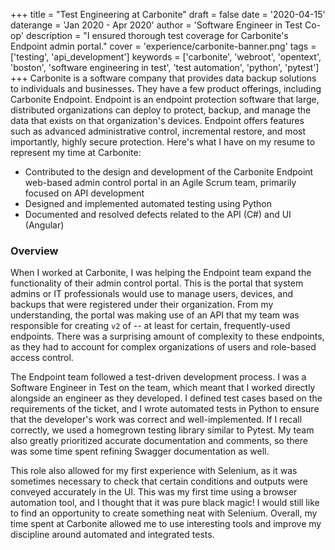 +++
title = "Test Engineering at Carbonite"
draft = false
date = '2020-04-15'
daterange = 'Jan 2020 - Apr 2020'
author = 'Software Engineer in Test Co-op'
description = "I ensured thorough test coverage for Carbonite's Endpoint admin portal."
cover = 'experience/carbonite-banner.png'
tags = ['testing', 'api_development']
keywords = ['carbonite', 'webroot', 'opentext', 'boston', 'software engineering in test', 'test automation', 'python', 'pytest']
+++
Carbonite is a software company that provides data backup solutions to individuals and businesses. They have a few product offerings, including Carbonite Endpoint. Endpoint is an endpoint protection software that  large, distributed organizations can deploy to protect, backup, and manage the data that exists on that organization's devices. Endpoint offers features such as advanced administrative control, incremental restore, and most importantly, highly secure protection. Here's what I have on my resume to represent my time at Carbonite:

* Contributed to the design and development of the Carbonite Endpoint web-based admin control portal in an Agile Scrum team, primarily focused on API development
* Designed and implemented automated testing using Python
* Documented and resolved defects related to the API (C#) and UI (Angular)
### Overview

When I worked at Carbonite, I was helping the Endpoint team expand the functionality of their admin control portal. This is the portal that system admins or IT professionals would use to manage users, devices, and backups that were registered under their organization. From my understanding, the portal was making use of an API that my team was responsible for creating `v2` of -- at least for certain, frequently-used endpoints. There was a surprising amount of complexity to these endpoints, as they had to account for complex organizations of users and role-based access control.

The Endpoint team followed a test-driven development process. I was a Software Engineer in Test on the team, which meant that I worked directly alongside an engineer as they developed. I defined test cases based on the requirements of the ticket, and I wrote automated tests in Python to ensure that the developer's work was correct and well-implemented. If I recall correctly, we used a homegrown testing library similar to Pytest. My team also greatly prioritized accurate documentation and comments, so there was some time spent refining Swagger documentation as well.

This role also allowed for my first experience with Selenium, as it was sometimes necessary to check that certain conditions and outputs were conveyed accurately in the UI. This was my first time using a browser automation tool, and I thought that it was pure black magic! I would still like to find an opportunity to create something neat with Selenium. Overall, my time spent at Carbonite allowed me to use interesting tools and improve my discipline around automated and integrated tests.